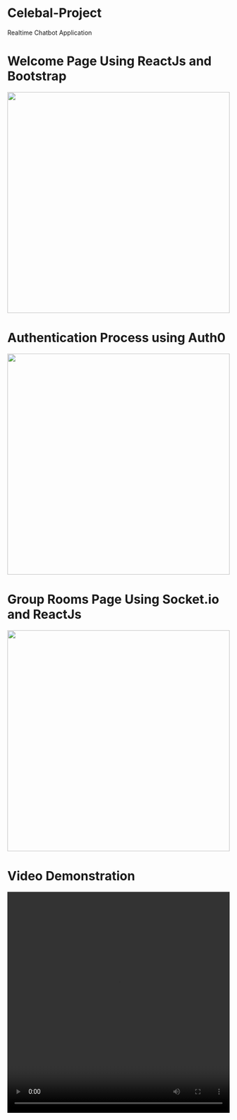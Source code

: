 # Celebal-Project
 Realtime Chatbot Application

# Welcome Page Using ReactJs and Bootstrap

<image src="images/welcome page.png" width="100%" height="500" float="center" />

# Authentication Process using Auth0 

<image src="images/login-signup.png" width="100%" height="500" float="center" />

# Group Rooms Page Using Socket.io and ReactJs

<image src="images/chat page.png" width="100%" height="500" float="center" />

# Video Demonstration 

<video src="https://drive.google.com/file/d/1YNw-nAP7w9etvkmKkk2jTCT7ugf1kwSg/view?usp=sharing" width="100%" height="500" />

# Thank You!
